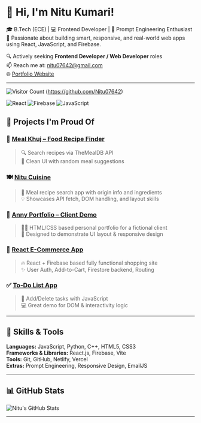 # 👋 Hi, I'm Nitu Kumari!

🎓 B.Tech (ECE) | 💻 Frontend Developer | 🧠 Prompt Engineering Enthusiast  
🚀 Passionate about building smart, responsive, and real-world web apps using React, JavaScript, and Firebase.

🔍 Actively seeking **Frontend Developer / Web Developer** roles  
📫 Reach me at: nitu07642@gmail.com  
🌐 [Portfolio Website](https://portfolio-eqxt.vercel.app)

---

![Visitor Count](https://komarev.com/ghpvc/?username=Nitu07642&style=flat-square&color=blue) (https://github.com/Nitu07642)

![React](https://img.shields.io/badge/React-20232A?style=flat-square&logo=react)
![Firebase](https://img.shields.io/badge/Firebase-FFCA28?style=flat-square&logo=firebase)
![JavaScript](https://img.shields.io/badge/JavaScript-F7DF1E?style=flat-square&logo=javascript&logoColor=black)


## 🌟 Projects I'm Proud Of

### 🍛 [Meal Khuj – Food Recipe Finder](https://github.com/Nitu07642/meal-khuj-main)
> 🔍 Search recipes via TheMealDB API  
> 🎨 Clean UI with random meal suggestions

### 🍽️ [Nitu Cuisine](https://github.com/Nitu07642/Nitu-Cuisine-project-1)
> 🍲 Meal recipe search app with origin info and ingredients  
> 💡 Showcases API fetch, DOM handling, and layout skills

### 🎨 [Anny Portfolio – Client Demo](https://github.com/Nitu07642/Anny-Portfolio)
> 🧑‍🎨 HTML/CSS based personal portfolio for a fictional client  
> 💼 Designed to demonstrate UI layout & responsive design

### 🛒 [React E-Commerce App](https://github.com/Nitu07642/React-And-Firebase-Ecommerce-For-Beginners-main)
> 🔥 React + Firebase based fully functional shopping site  
> ✨ User Auth, Add-to-Cart, Firestore backend, Routing

### ✅ [To-Do List App](https://github.com/Nitu07642/ToDoList-App)
> 📝 Add/Delete tasks with JavaScript  
> 💻 Great demo for DOM & interactivity logic

---

## 🧠 Skills & Tools

**Languages:** JavaScript, Python, C++, HTML5, CSS3  
**Frameworks & Libraries:** React.js, Firebase, Vite  
**Tools:** Git, GitHub, Netlify, Vercel  
**Extras:** Prompt Engineering, Responsive Design, EmailJS

---

## 📊 GitHub Stats

![Nitu's GitHub Stats](https://github-readme-stats.vercel.app/api?username=Nitu07642&show_icons=true&theme=radical)

---

